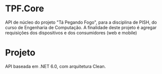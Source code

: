 # TPF.Core

API de núcleo do projeto "Tá Pegando Fogo", para a disciplina de PISH, do curso de Engenharia de Computação.
A finalidade deste projeto é agregar requisições dos dispositivos e dos consumidores (web e mobile)

# Projeto

API baseada em .NET 6.0, com arquitetura Clean.
